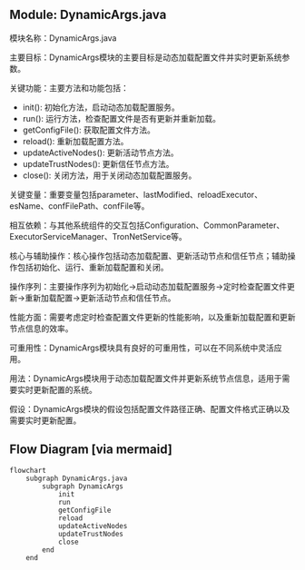## Module: DynamicArgs.java
模块名称：DynamicArgs.java

主要目标：DynamicArgs模块的主要目标是动态加载配置文件并实时更新系统参数。

关键功能：主要方法和功能包括：
- init(): 初始化方法，启动动态加载配置服务。
- run(): 运行方法，检查配置文件是否有更新并重新加载。
- getConfigFile(): 获取配置文件方法。
- reload(): 重新加载配置方法。
- updateActiveNodes(): 更新活动节点方法。
- updateTrustNodes(): 更新信任节点方法。
- close(): 关闭方法，用于关闭动态加载配置服务。

关键变量：重要变量包括parameter、lastModified、reloadExecutor、esName、confFilePath、confFile等。

相互依赖：与其他系统组件的交互包括Configuration、CommonParameter、ExecutorServiceManager、TronNetService等。

核心与辅助操作：核心操作包括动态加载配置、更新活动节点和信任节点；辅助操作包括初始化、运行、重新加载配置和关闭。

操作序列：主要操作序列为初始化->启动动态加载配置服务->定时检查配置文件更新->重新加载配置->更新活动节点和信任节点。

性能方面：需要考虑定时检查配置文件更新的性能影响，以及重新加载配置和更新节点信息的效率。

可重用性：DynamicArgs模块具有良好的可重用性，可以在不同系统中灵活应用。

用法：DynamicArgs模块用于动态加载配置文件并更新系统节点信息，适用于需要实时更新配置的系统。

假设：DynamicArgs模块的假设包括配置文件路径正确、配置文件格式正确以及需要实时更新配置。
## Flow Diagram [via mermaid]
```mermaid
flowchart
    subgraph DynamicArgs.java
        subgraph DynamicArgs
            init
            run
            getConfigFile
            reload
            updateActiveNodes
            updateTrustNodes
            close
        end
    end
```
